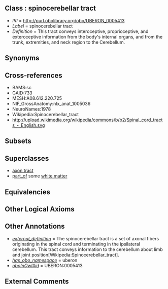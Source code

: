 
## Class : spinocerebellar tract

 * *IRI* = http://purl.obolibrary.org/obo/UBERON_0005413
 * *Label* = spinocerebellar tract
 * *Definition* = This tract conveys interoceptive, proprioceptive, and exteroceptive information from the body's internal organs, and from the trunk, extremities, and neck region to the Cerebellum.

## Synonyms


## Cross-references

 * BAMS:sc
 * GAID:733
 * MESH:A08.612.220.725
 * NIF_GrossAnatomy:nlx_anat_1005036
 * NeuroNames:1978
 * Wikipedia:Spinocerebellar_tract
 * http://upload.wikimedia.org/wikipedia/commons/b/b2/Spinal_cord_tracts_-_English.svg

## Subsets


## Superclasses

 * [axon tract](../../UBERON/18/UBERON_0001018.md)
 * [part_of](../../BFO/50/BFO_0000050.md) some [white matter](../../UBERON/16/UBERON_0002316.md)

## Equivalencies


## Other Logical Axioms


## Other Annotations

 * *[external_definition](../../UBPROP/01/UBPROP_0000001.md)* = The spinocerebellar tract is a set of axonal fibers originating in the spinal cord and terminating in the ipsilateral cerebellum. This tract conveys information to the cerebellum about limb and joint position[Wikipedia:Spinocerebellar_tract].
 * *[has_obo_namespace](../../ce/oboInOwl#hasOBONamespace.md)* = uberon
 * *[oboInOwl#id](../../id/oboInOwl#id.md)* = UBERON:0005413

## External Comments

